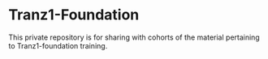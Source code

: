 # Tranz1-Foundation
This private repository is for sharing with cohorts of the material pertaining to Tranz1-foundation training.
